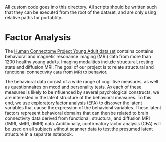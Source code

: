 All custom code goes into this directory. All scripts should be written such that they can be executed from the root of
the dataset, and are only using relative paths for portability.

# Factor Analysis

The [Human Connectome Project Young Adult data set](https://www.humanconnectome.org/study/hcp-young-adult/article/announcing-1200-subject-data-release)
contains contains behavioral and magnetic resonance imaging (MRI) data from more than 1200 healthy young adults. Imaging
modalities include structural, resting state and diffusion MRI. The goal of our project is to relate structural and
functional connectivity data from MRI to behavior.

The behavioral data consist of a wide range of cognitive measures, as well as questionnaires on mood and personality
tests. As each of these measures is likely to be influenced by several psychological constructs, we are interested in
the latent structure of the behavioral measures. To this end, we
use [exploratory factor analysis](https://en.wikipedia.org/wiki/Factor_analysis) (EFA) to discover the latent variables
that cause the expression of the behavioral variables. These latent factors represent behavioral domains that can then
be related to brain connectivity data derived from functional, structural, and diffusion MRI (fMRI, sMRI, dMRI) data.
Additionally, confirmatory factor analysis (CFA) will be used on all subjects without scanner data to test the presumed
latent structure in a separate notebook.
